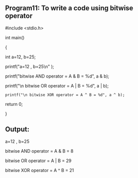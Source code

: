 ## Program11: To write a code using bitwise operator

#include <stdio.h>

int main()

{

   int a=12, b=25;
   
   printf("a=12 , b=25\n" );
   
   printf("bitwise AND operator = A & B = %d", a & b);
   
   printf("\n bitwise OR operator = A | B = %d", a | b);
   
    printf("\n bitwise XOR operator = A ^ B = %d", a ^ b);
    
   return 0;
   
}

## Output:

a=12 , b=25

bitwise AND operator = A & B = 8

bitwise OR operator = A | B = 29

bitwise XOR operator = A ^ B = 21
